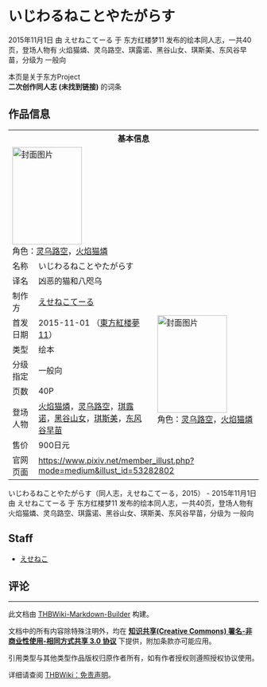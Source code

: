 # いじわるねことやたがらす

<!-- source html: G:\repos\THBWiki-Markdown-Builder\THBWikiMarkdown\Temp\main\3\3f\ns0%3A%E3%81%84%E3%81%98%E3%82%8F%E3%82%8B%E3%81%AD%E3%81%93%E3%81%A8%E3%82%84%E3%81%9F%E3%81%8C%E3%82%89%E3%81%99.html -->

2015年11月1日 由 えせねこてーる 于 东方红楼梦11 发布的绘本同人志，一共40页，登场人物有 火焰猫燐、灵乌路空、琪露诺、黑谷山女、琪斯美、东风谷早苗，分级为 一般向

本页是关于东方Project  
 **二次创作同人志 (未找到链接)** 的词条
## 作品信息

<table><tbody><tr><th colspan="3">基本信息</th></tr><tr><td class="cover-artwork-mobile" colspan="2"><a href="./文件-いじわるねことやたがらす封面.png.md" class="image" title="封面图片"><img alt="封面图片" src="https://upload.thwiki.cc/thumb/7/7a/%E3%81%84%E3%81%98%E3%82%8F%E3%82%8B%E3%81%AD%E3%81%93%E3%81%A8%E3%82%84%E3%81%9F%E3%81%8C%E3%82%89%E3%81%99%E5%B0%81%E9%9D%A2.png/140px-%E3%81%84%E3%81%98%E3%82%8F%E3%82%8B%E3%81%AD%E3%81%93%E3%81%A8%E3%82%84%E3%81%9F%E3%81%8C%E3%82%89%E3%81%99%E5%B0%81%E9%9D%A2.png" decoding="async" loading="lazy" width="140" height="196" srcset="https://upload.thwiki.cc/thumb/7/7a/%E3%81%84%E3%81%98%E3%82%8F%E3%82%8B%E3%81%AD%E3%81%93%E3%81%A8%E3%82%84%E3%81%9F%E3%81%8C%E3%82%89%E3%81%99%E5%B0%81%E9%9D%A2.png/209px-%E3%81%84%E3%81%98%E3%82%8F%E3%82%8B%E3%81%AD%E3%81%93%E3%81%A8%E3%82%84%E3%81%9F%E3%81%8C%E3%82%89%E3%81%99%E5%B0%81%E9%9D%A2.png 1.5x, https://upload.thwiki.cc/thumb/7/7a/%E3%81%84%E3%81%98%E3%82%8F%E3%82%8B%E3%81%AD%E3%81%93%E3%81%A8%E3%82%84%E3%81%9F%E3%81%8C%E3%82%89%E3%81%99%E5%B0%81%E9%9D%A2.png/279px-%E3%81%84%E3%81%98%E3%82%8F%E3%82%8B%E3%81%AD%E3%81%93%E3%81%A8%E3%82%84%E3%81%9F%E3%81%8C%E3%82%89%E3%81%99%E5%B0%81%E9%9D%A2.png 2x" data-file-width="1061" data-file-height="1488"></a><div class="cover-char">角色：<a href="./灵乌路空.md" title="灵乌路空">灵乌路空</a>，<a href="./火焰猫燐.md" title="火焰猫燐">火焰猫燐</a></div></td>
</tr><tr><td class="label">名称</td><td colspan="2"> いじわるねことやたがらす </td></tr><tr><td class="label">译名</td><td colspan="2"> 凶恶的猫和八咫乌 </td></tr><tr><td class="label">制作方</td><td><a href="./えせねこてーる.md" title="えせねこてーる">えせねこてーる</a></td><td class="cover-artwork" rowspan="7" style="min-width:196px;"><a href="./文件-いじわるねことやたがらす封面.png.md" class="image" title="封面图片"><img alt="封面图片" src="https://upload.thwiki.cc/thumb/7/7a/%E3%81%84%E3%81%98%E3%82%8F%E3%82%8B%E3%81%AD%E3%81%93%E3%81%A8%E3%82%84%E3%81%9F%E3%81%8C%E3%82%89%E3%81%99%E5%B0%81%E9%9D%A2.png/140px-%E3%81%84%E3%81%98%E3%82%8F%E3%82%8B%E3%81%AD%E3%81%93%E3%81%A8%E3%82%84%E3%81%9F%E3%81%8C%E3%82%89%E3%81%99%E5%B0%81%E9%9D%A2.png" decoding="async" loading="lazy" width="140" height="196" srcset="https://upload.thwiki.cc/thumb/7/7a/%E3%81%84%E3%81%98%E3%82%8F%E3%82%8B%E3%81%AD%E3%81%93%E3%81%A8%E3%82%84%E3%81%9F%E3%81%8C%E3%82%89%E3%81%99%E5%B0%81%E9%9D%A2.png/209px-%E3%81%84%E3%81%98%E3%82%8F%E3%82%8B%E3%81%AD%E3%81%93%E3%81%A8%E3%82%84%E3%81%9F%E3%81%8C%E3%82%89%E3%81%99%E5%B0%81%E9%9D%A2.png 1.5x, https://upload.thwiki.cc/thumb/7/7a/%E3%81%84%E3%81%98%E3%82%8F%E3%82%8B%E3%81%AD%E3%81%93%E3%81%A8%E3%82%84%E3%81%9F%E3%81%8C%E3%82%89%E3%81%99%E5%B0%81%E9%9D%A2.png/279px-%E3%81%84%E3%81%98%E3%82%8F%E3%82%8B%E3%81%AD%E3%81%93%E3%81%A8%E3%82%84%E3%81%9F%E3%81%8C%E3%82%89%E3%81%99%E5%B0%81%E9%9D%A2.png 2x" data-file-width="1061" data-file-height="1488"></a><div class="cover-char">角色：<a href="./灵乌路空.md" title="灵乌路空">灵乌路空</a>，<a href="./火焰猫燐.md" title="火焰猫燐">火焰猫燐</a></div></td>
</tr><tr><td class="label">首发日期</td><td>2015-11-01&#160;（<a href="/展会作品列表?e=%E4%B8%9C%E6%96%B9%E7%BA%A2%E6%A5%BC%E6%A2%A6%2311">東方紅楼夢11</a>）</td></tr><tr><td class="label">类型</td><td>绘本</td></tr><tr><td class="label">分级指定</td><td>一般向</td></tr><tr><td class="label">页数</td><td>40P</td></tr><tr><td class="label">登场人物</td><td><a href="./火焰猫燐.md" title="火焰猫燐">火焰猫燐</a>，<a href="./灵乌路空.md" title="灵乌路空">灵乌路空</a>，<a href="./琪露诺.md" title="琪露诺">琪露诺</a>，<a href="./黑谷山女.md" title="黑谷山女">黑谷山女</a>，<a href="./琪斯美.md" title="琪斯美">琪斯美</a>，<a href="./东风谷早苗.md" title="东风谷早苗">东风谷早苗</a></td></tr><tr><td class="label">售价</td><td>900日元</td></tr>
<tr><td class="label">官网页面</td><td colspan="2"><a rel="nofollow" class="external free" href="https://www.pixiv.net/member_illust.php?mode=medium&amp;illust_id=53282802">https://www.pixiv.net/member_illust.php?mode=medium&amp;illust_id=53282802</a></td></tr></tbody></table>

いじわるねことやたがらす（同人志，えせねこてーる，2015） - 2015年11月1日 由 えせねこてーる 于 东方红楼梦11 发布的绘本同人志，一共40页，登场人物有 火焰猫燐、灵乌路空、琪露诺、黑谷山女、琪斯美、东风谷早苗，分级为 一般向
## Staff
- [えせねこ](./えせねこ.md)

## 评论




---

此文档由 [THBWiki-Markdown-Builder](https://github.com/Delsin-Yu/THBWiki-Markdown-Builder) 构建。

文档中的所有内容除特殊注明外，均在 [**知识共享(Creative Commons) 署名-非商业性使用-相同方式共享 3.0 协议**](https://creativecommons.org/licenses/by-sa/3.0/deed.zh-hans) 下提供，附加条款亦可能应用。

引用类型与其他类型作品版权归原作者所有，如有作者授权则遵照授权协议使用。

详细请查阅 [THBWiki：免责声明](https://thbwiki.cc/THBWiki:%E5%85%8D%E8%B4%A3%E5%A3%B0%E6%98%8E)。

